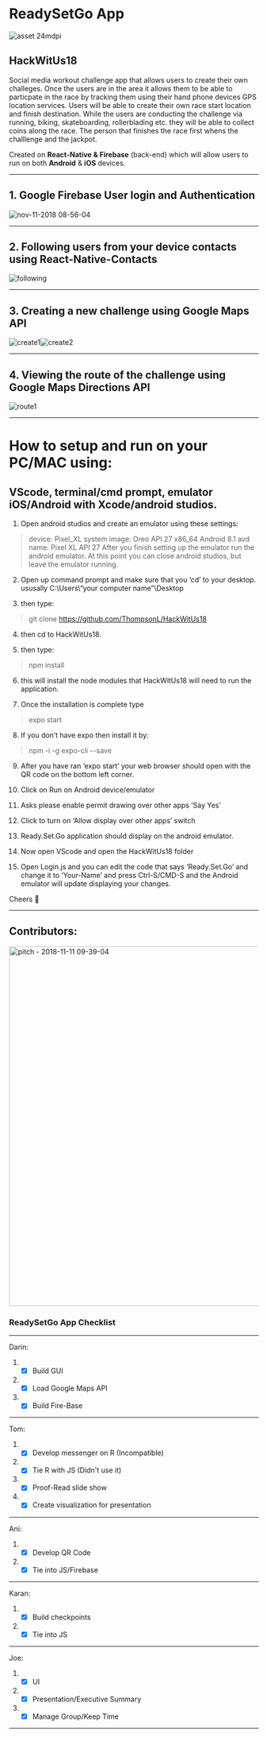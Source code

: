 
# ReadySetGo App 
![asset 24mdpi](https://user-images.githubusercontent.com/6371329/48314208-2eecee00-e594-11e8-9c91-73c9be39ef89.png)

## HackWitUs18

Social media workout challenge app that allows users to create their own challeges.  Once the users are in the area it allows them to be able to particpate in the race by tracking them using their hand phone devices GPS location services.  Users will be able to create their own race start location and finish destination.  While the users are conducting the challenge via running, biking, skateboarding, rollerblading etc. they will be able to collect coins along the race.  The person that finishes the race first whens the challlenge and the jackpot.

Created on **React-Native & Firebase** (back-end) which will allow users to run on both **Android** & **iOS** devices.

***

## 1. Google Firebase User login and Authentication

![nov-11-2018 08-56-04](https://user-images.githubusercontent.com/6371329/48313828-bf74ff80-e58f-11e8-9384-775207fd435e.gif)

***

## 2. Following users from your device contacts using React-Native-Contacts

![following](https://user-images.githubusercontent.com/6371329/48313905-6e194000-e590-11e8-84ed-97725e89e4a4.gif)

***

## 3. Creating a new challenge using Google Maps API

![create1](https://user-images.githubusercontent.com/6371329/48314047-fa783280-e591-11e8-8367-aee744f44c1b.gif)![create2](https://user-images.githubusercontent.com/6371329/48314050-fc41f600-e591-11e8-9874-cf55d8514f74.gif)

***

## 4. Viewing the route of the challenge using Google Maps Directions API

![route1](https://user-images.githubusercontent.com/6371329/48314152-6a3aed00-e593-11e8-9743-7df1db9172a3.gif)

***

# How to setup and run on your PC/MAC using: 
## VScode, terminal/cmd prompt, emulator iOS/Android with Xcode/android studios.

1. Open android studios and create an emulator using these settings:
>    device: Pixel_XL
>    system image: Oreo API 27 x86_64 Android 8.1
>    avd name: Pixel XL API 27
After you finish setting up the emulator run the android emulator.  At this point you can close android studios, but leave the emulator running.

2. Open up command prompt and make sure that you ‘cd’ to your desktop.  ususally C:\Users\“your computer name”\Desktop

3. then type:
>    git clone https://github.com/ThompsonL/HackWitUs18

4. then cd to HackWitUs18.

5. then type:
>   npm install

6. this will install the node modules that HackWitUs18 will need to run the application.

7. Once the installation is complete type
>    expo start
8. If you don’t have expo then install it by:
>    npm -i -g expo-cli --save

9. After you have ran ‘expo start’ your web browser should open with the QR code on the bottom left corner.

10.  Click on Run on Android device/emulator

11.  Asks please enable permit drawing over other apps ‘Say Yes’

12.  Click to turn on ‘Allow display over other apps’ switch

13.  Ready.Set.Go application should display on the android emulator.

14.  Now open VScode and open the HackWitUs18 folder

15.  Open Login.js and you can edit the code that says ‘Ready.Set.Go’  and change it to ‘Your-Name’  and press Ctrl-S/CMD-S and the Android emulator will update displaying your changes.

Cheers :beers:

***

## Contributors:

<img width="724" alt="pitch - 2018-11-11 09-39-04" src="https://user-images.githubusercontent.com/6371329/48314305-b4bd6900-e595-11e8-9d9a-e66d5d2d1b21.png">

### ReadySetGo App Checklist

***
Darin:
1. - [X] Build GUI
2. - [X] Load Google Maps API
3. - [X] Build Fire-Base
***
Tom:
1. - [X] Develop messenger on R (Incompatible)
2. - [X] Tie R with JS (Didn't use it)
3. - [X] Proof-Read slide show
4. - [X] Create visualization for presentation
***
Ani:
1. - [X] Develop QR Code
2. - [X] Tie into JS/Firebase
***
Karan:
1. - [X] Build checkpoints
2. - [X] Tie into JS
***
Joe:
1. - [X] UI
2. - [X] Presentation/Executive Summary
3. - [X] Manage Group/Keep Time

***
